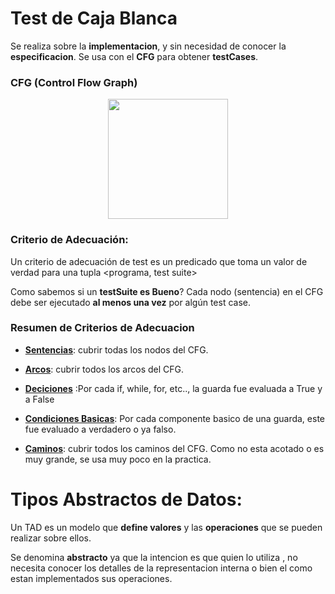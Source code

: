 
# Test de Caja Blanca 

Se realiza sobre la **implementacion**, y sin necesidad de conocer la **especificacion**.
Se usa con el **CFG** para obtener __testCases__.

### CFG (Control Flow Graph)

<p align="center">
  <img src="@attachment/CFG2.svg" width="192">
</p>


### Criterio de Adecuación: 

Un criterio de adecuación de test es un predicado que toma un valor
de verdad para una tupla <programa, test suite>


Como sabemos si un **testSuite es Bueno**?
Cada nodo (sentencia) en el CFG debe ser ejecutado **al menos una vez** por algún test case.


<p style="display:none" align="center"><img src="@attachment/Captura desde 2023-12-05 12-07-50.png" min-width="100%"/></p>


### Resumen de Criterios de Adecuacion

* <u>**Sentencias**</u>: cubrir todas los nodos del CFG.
* <u>**Arcos**</u>: cubrir todos los arcos del CFG.
* <u>**Deciciones**</u> :Por cada if, while, for, etc.., la guarda fue evaluada a True y a False

* <u>**Condiciones Basicas**</u>: Por cada componente basico de una guarda, este fue evaluado a verdadero o ya falso.

* <u>**Caminos**</u>: cubrir todos los caminos del CFG. Como no esta acotado o es muy grande, se usa muy poco en la practica.



# Tipos Abstractos de Datos:

Un TAD es un modelo que **define valores** y las **operaciones** que se pueden realizar sobre ellos.

Se denomina **abstracto** ya que la intencion es que quien lo utiliza , no necesita conocer los detalles de la representacion interna o bien el como estan implementados sus operaciones.



